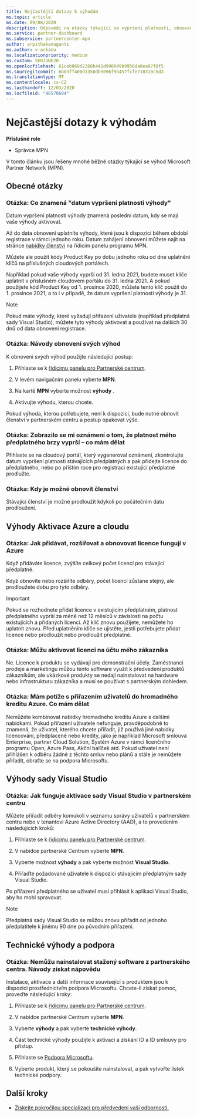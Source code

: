 ```yaml
---
title: Nejčastější dotazy k výhodám
ms.topic: article
ms.date: 09/08/2020
description: Odpovědi na otázky týkající se vypršení platnosti, obnovení a Aktivace licencí pro Azure, Cloud, Visual Studio a technické výhody a výhody podpory
ms.service: partner-dashboard
ms.subservice: partnercenter-mpn
author: arpithakanuganti
ms.author: v-arkanu
ms.localizationpriority: medium
ms.custom: SEOJUNE20
ms.openlocfilehash: 61ceb869d2268b441d990049b9956da8ea87f8f5
ms.sourcegitcommit: 6b03ff400d1350db9696f9b457fcfe710310c5d3
ms.translationtype: MT
ms.contentlocale: cs-CZ
ms.lasthandoff: 12/03/2020
ms.locfileid: "96570684"
---
```

# <a name="benefits-faq"></a>Nejčastější dotazy k výhodám

**Příslušné role**

- Správce MPN

V tomto článku jsou řešeny mnohé běžné otázky týkající se výhod Microsoft Partner Network (MPN).


## <a name="general-questions"></a>Obecné otázky

### <a name="q-what-does-benefit-expiry-date-mean"></a>Otázka: Co znamená "datum vypršení platnosti výhody"

Datum vypršení platnosti výhody znamená poslední datum, kdy se mají vaše výhody aktivovat.

Až do data obnovení uplatníte výhody, které jsou k dispozici během období registrace v rámci jednoho roku. Datum zahájení obnovení můžete najít na stránce [nabídky členství](https://partner.microsoft.com/dashboard/mpn/offers) na řídicím panelu programu MPN.

Můžete ale použít kódy Product Key po dobu jednoho roku od dne uplatnění klíčů na příslušných cloudových portálech.

Například pokud vaše výhody vyprší od 31. ledna 2021, budete muset klíče uplatnit v příslušném cloudovém portálu do 31. ledna 2021. A pokud použijete kód Product Key od 1. prosince 2020, můžete tento klíč použít do 1. prosince 2021, a to i v případě, že datum vypršení platnosti výhody je 31.

>[!NOTE]
>Pokud máte výhody, které vyžadují přiřazení uživatele (například předplatná sady Visual Studio), můžete tyto výhody aktivovat a používat na dalších 30 dnů od data obnovení registrace.

### <a name="q-how-do-i-renew-my-benefits"></a>Otázka: Návody obnovení svých výhod

K obnovení svých výhod použijte následující postup:

1. Přihlaste se k [řídicímu panelu pro Partnerské centrum](https://partner.microsoft.com/dashboard/).

2. V levém navigačním panelu vyberte **MPN**.

3. Na kartě **MPN** vyberte možnost **výhody** .

4. Aktivujte výhodu, kterou chcete.

Pokud výhoda, kterou potřebujete, není k dispozici, bude nutné obnovit členství v partnerském centru a postup opakovat výše.

### <a name="q-i-received-a-notification-informing-me-that-my-subscription-is-expiring-soon---what-should-i-do"></a>Otázka: Zobrazilo se mi oznámení o tom, že platnost mého předplatného brzy vyprší – co mám dělat

Přihlaste se na cloudový portál, který vygeneroval oznámení, zkontrolujte datum vypršení platnosti stávajících předplatných a pak přidejte licence do předplatného, nebo po příštím roce pro registraci existující předplatné prodlužte.

### <a name="q-when-can-i-renew-my-membership"></a>Otázka: Kdy je možné obnovit členství

Stávající členství je možné prodloužit kdykoli po počátečním datu prodloužení.

## <a name="azure-and-cloud-activation-benefits"></a>Výhody Aktivace Azure a cloudu

### <a name="q-how-does-adding-extendingrenewing-licenses-work-on-azure"></a>Otázka: Jak přidávat, rozšiřovat a obnovovat licence fungují v Azure

Když přidáváte licence, zvýšíte celkový počet licencí pro stávající předplatné.

Když obnovíte nebo rozšíříte odběry, počet licencí zůstane stejný, ale prodloužete dobu pro tyto odběry.

>[!IMPORTANT]
>Pokud se rozhodnete přidat licence v existujícím předplatném, platnost předplatného vyprší za méně než 12 měsíců v závislosti na počtu existujících a přidaných licencí. Až klíč znovu použijete, nemůžete ho uplatnit znovu. Před uplatněním klíče se ujistěte, jestli potřebujete přidat licence nebo prodloužit nebo prodloužit předplatné.

### <a name="q-can-i-activate-the-license-on-my-customers-account"></a>Otázka: Můžu aktivovat licenci na účtu mého zákazníka

Ne. Licence k produktu se vydávají pro demonstrační účely. Zaměstnanci prodeje a marketingu můžou tento software využít k předvedení produktů zákazníkům, ale ukázkové produkty se nedají nainstalovat na hardware nebo infrastrukturu zákazníka a musí se používat s partnerským dohledem.

### <a name="q-im-having-trouble-assigning-users-in-azure-bulk-credit-what-should-i-do"></a>Otázka: Mám potíže s přiřazením uživatelů do hromadného kreditu Azure. Co mám dělat

Nemůžete kombinovat nabídky hromadného kreditu Azure s dalšími nabídkami. Pokud přiřazení uživatele nefunguje, pravděpodobně to znamená, že uživatel, kterého chcete přiřadit, již používá jiné nabídky licencování, předplacené nebo kredity, jako je například Microsoft smlouva Enterprise, partner Cloud Solution, Systém Azure v rámci licenčního programu Open, Azure Pass, Akční balíček atd. Pokud uživatel není přihlášen k odběru žádné z těchto smluv nebo plánů a stále je nemůžete přiřadit, obraťte se na podpora Microsoftu.

## <a name="visual-studio-benefits"></a>Výhody sady Visual Studio

### <a name="q-how-does-visual-studio-activation-work-in-partner-center"></a>Otázka: Jak funguje aktivace sady Visual Studio v partnerském centru

Můžete přiřadit odběry komukoli v seznamu správy uživatelů v partnerském centru nebo v tenantovi Azure Active Directory (AAD), a to provedením následujících kroků:

1. Přihlaste se k [řídicímu panelu pro Partnerské centrum](https://partner.microsoft.com/dashboard/).

2. V nabídce partnerské Centrum vyberte **MPN**.

3. Vyberte možnost **výhody** a pak vyberte možnost **Visual Studio**.

4. Přiřaďte požadované uživatele k dispozici stávajícím předplatným sady Visual Studio.

Po přiřazení předplatného se uživatel musí přihlásit k aplikaci Visual Studio, aby ho mohl spravovat.

>[!Note]
> Předplatná sady Visual Studio se můžou znovu přiřadit od jednoho předplatitele k jinému 90 dne po původním přiřazení.

## <a name="technical-benefits-and-support"></a>Technické výhody a podpora

### <a name="q-i-cant-install-the-software-i-downloaded-from-partner-center-how-do-i-get-help"></a>Otázka: Nemůžu nainstalovat stažený software z partnerského centra. Návody získat nápovědu

Instalace, aktivace a další informace související s produktem jsou k dispozici prostřednictvím podpora Microsoftu. Chcete-li získat pomoc, proveďte následující kroky:

1. Přihlaste se k [řídicímu panelu pro Partnerské centrum](https://partner.microsoft.com/dashboard/).

2. V nabídce partnerské Centrum vyberte **MPN**.

3. Vyberte **výhody** a pak vyberte **technické výhody**.

4. Část technické výhody použijte k aktivaci a získání ID a ID smlouvy pro přístup.

5. Přihlaste se [Podpora Microsoftu](https://support.microsoft.com/supportforbusiness/productselection).

6. Vyberte produkt, který se pokoušíte nainstalovat, a pak vytvořte lístek technické podpory.

## <a name="next-steps"></a>Další kroky

- [Získejte pokročilou specializaci pro předvedení vaší odbornosti.](advanced-specializations.md)